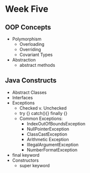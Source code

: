# Week Five

## OOP Concepts
- Polymorphism 
    - Overloading
    - Overriding 
    - Covariant Types
- Abstraction
    - abstract methods

## Java Constructs
- Abstract Classes
- Interfaces
- Exceptions
    - Checked v. Unchecked
    - try {} catch(){} finally {}
    - Common Exceptions:
        - IndexOutOfBoundsException
        - NullPointerException
        - ClassCastException
        - Arithmetic Exception
        - IllegalArgumentException
        - NumberFormatException
- final keyword
- Constructors
    - super keyword 
